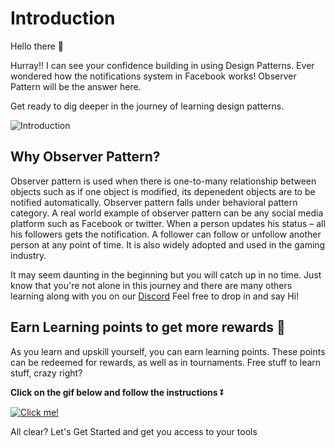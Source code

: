 # Introduction

Hello there 👋 

Hurray!! I can see your confidence building in using Design Patterns. Ever wondered how the notifications system in Facebook works! Observer Pattern will be the answer here. 

Get ready to dig deeper in the journey of learning design patterns.

![Introduction](https://media.giphy.com/media/46zr6Ka7bUtFoc0uHZ/giphy.gif)

## **Why Observer Pattern?**

Observer pattern is used when there is one-to-many relationship between objects such as if one object is modified, its depenedent objects are to be notified automatically. Observer pattern falls under behavioral pattern category.
A real world example of observer pattern can be any social media platform such as Facebook or twitter. When a person updates his status – all his followers gets the notification. A follower can follow or unfollow another person at any point of time.
It is also widely adopted and used in the gaming industry.

It may seem daunting in the beginning but you will catch up in no time. Just know that you're not alone in this journey and there are many others learning along with you on our [Discord](https://discord.com/invite/R4hfXhsWjN) Feel free to drop in and say Hi!

## Earn Learning points to get more rewards 🎁

As you learn and upskill yourself, you can earn learning points. These points can be redeemed for rewards, as well as in tournaments. Free stuff to learn stuff, crazy right?

**Click on the gif below and follow the instructions** ⏬

[![Click me!](https://media.giphy.com/media/zz1v8vjwQwTja/giphy.gif)](https://academy.outscal.com/welcome/build-in-public/assignments)



All clear? Let's Get Started and get you access to your tools
